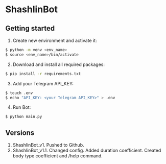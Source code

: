 # ShashlinBot

## Getting started

1. Create new environment and activate it:
```bash
$ python -m venv <env_name>
$ source <env_name>/bin/activate
```
2. Download and install all required packages:
```bash
$ pip install -r requirements.txt
```
3. Add your Telegram API_KEY:
```bash
$ touch .env
$ echo "API_KEY: <your Telegram API_KEY>" > .env
```
4. Run Bot:
```bash
$ python main.py
```

## Versions

1. ShashlinBot_v1. Pushed to Github.
2. ShashlinBot_v1.1. Changed config. Added duration coefficient. Created body type coefficient and /help command.

